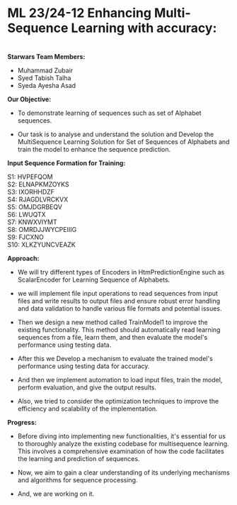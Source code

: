 # ML 23/24-12 Enhancing Multi-Sequence Learning with accuracy:
#

**Starwars Team Members:**
- Muhammad Zubair
- Syed Tabish Talha
- Syeda Ayesha Asad

**Our Objective:**

+ To demonstrate learning of sequences such as set of Alphabet sequences.

+ Our task is to analyse and understand the solution and Develop the MultiSequence Learning Solution for Set of Sequences of Alphabets and train the model to enhance the sequence prediction.

**Input Sequence Formation for Training:**

S1: HVPEFQOM<br>
S2: ELNAPKMZOYKS<br>
S3: IXORHHDZF<br>
S4: RJAGDLVRCKVX<br>
S5: OMJDGRBEQV<br>
S6: LWUQTX<br>
S7: KNWXVIYMT<br>
S8: OMRDJJWYCPEIIIG<br>
S9: FJCXNO<br>
S10: XLKZYUNCVEAZK<br>


**Approach:**

+ We will try different types of Encoders in HtmPredictionEngine such as ScalarEncoder for Learning Sequence of Alphabets.

+ we will implement file input operations to read sequences from input files and write results to output files and ensure robust error handling and data validation to handle various file formats and potential issues.

+ Then we design a new method called TrainModel1 to improve the existing functionality. This method should automatically read learning sequences from a file, learn them, and then evaluate the model's performance using testing data.

+ After this we Develop a mechanism to evaluate the trained model's performance using testing data for accuracy.

+ And then we implement automation to load input files, train the model, perform evaluation, and  give the output results.

+ Also, we tried to consider the optimization techniques to improve the efficiency and scalability of the implementation.


**Progress:**

+ Before diving into implementing new functionalities, it's essential for us to thoroughly analyze the existing codebase for multisequence learning. This involves a comprehensive examination of how the code facilitates the learning and prediction of sequences.

+ Now, we aim to gain a clear understanding of its underlying mechanisms and algorithms for sequence processing.

+ And, we are working on it. 
